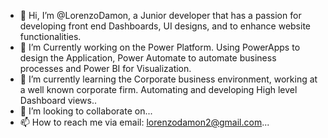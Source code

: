 - 👋 Hi, I’m @LorenzoDamon, a Junior developer that has a passion for developing front end Dashboards, UI designs, and to enhance website functionalities. 
- 👀 I’m Currently working on the Power Platform. Using PowerApps to design the Application, Power Automate to automate business processes and Power BI for Visualization.
- 🌱 I’m currently learning the Corporate business environment, working at a well known corporate firm. Automating and developing High level Dashboard views..
- 💞️ I’m looking to collaborate on...
- 📫 How to reach me via email: lorenzodamon2@gmail.com...

<!---
LorenzoDamon/LorenzoDamon is a ✨ special ✨ repository because its `README.md` (this file) appears on your GitHub profile.
You can click the Preview link to take a look at your changes.
--->
